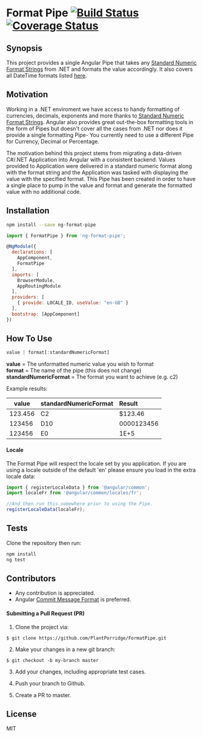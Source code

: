 # Format Pipe [![Build Status](https://travis-ci.org/PlantPorridge/FormatPipe.svg?branch=master)](https://travis-ci.org/PlantPorridge/FormatPipe) [![Coverage Status](https://coveralls.io/repos/github/PlantPorridge/FormatPipe/badge.svg?branch=master)](https://coveralls.io/github/PlantPorridge/FormatPipe?branch=master)

## Synopsis

This project provides a single Angular Pipe that takes any [Standard Numeric Format Strings](https://docs.microsoft.com/en-us/dotnet/standard/base-types/standard-numeric-format-strings) from .NET and formats the value accordingly. It also covers all DateTime formats listed [here](https://next.angular.io/api/common/DatePipe).

## Motivation

Working in a .NET enviroment we have access to handy formatting of currencies, decimals, exponents and more thanks to [Standard Numeric Format Strings](https://docs.microsoft.com/en-us/dotnet/standard/base-types/standard-numeric-format-strings). Angular also provides great out-the-box formatting tools in the form of Pipes but doesn't cover all the cases from .NET nor does it provide a single formatting Pipe- You currently need to use a different Pipe for Currency, Decimal or Percentage. 

The motivation behind this project stems from migrating a data-driven C#/.NET Application into Angular with a consistent backend. Values provided to Application were delivered in a standard numeric format along with the format string and the Application was tasked with displaying the value with the specified format. This Pipe has been created in order to have a single place to pump in the value and format and generate the formatted value with no additional code.

## Installation

```sh
npm install --save ng-format-pipe
```

```javascript
import { FormatPipe } from 'ng-format-pipe';

@NgModule({
  declarations: [
    AppComponent,
    FormatPipe
  ],
  imports: [
    BrowserModule,
    AppRoutingModule
  ],
  providers: [
    { provide: LOCALE_ID, useValue: "en-GB" }
  ],
  bootstrap: [AppComponent]
})
```

## How To Use

```javascript
value | format[:standardNumericFormat]
```

**value** = The unformatted numeric value you wish to format   
**format** = The name of the pipe (this does not change)   
**standardNumericFormat** = The format you want to achieve (e.g. c2)   

Example results:

| value         | standardNumericFormat  | Result  |
| ------------- |:-------------| :-----     |
| 123.456       | C2            | $123.46    |
| 123456        | D10           | 0000123456 |
| 123456        | E0            | 1E+5       |

#### Locale

The Format Pipe will respect the locale set by you application.
If you are using a locale outside of the default 'en' please ensure you load in the extra locale data:

```javascript
import { registerLocaleData } from '@angular/common';
import localeFr from '@angular/common/locales/fr';

//And then run this somewhere prior to using the Pipe.
registerLocaleData(localeFr); 
```

## Tests

Clone the repository then run:

```sh
npm install
ng test
```

## Contributors

- Any contribution is appreciated.
- Angular [Commit Message Format](https://github.com/angular/angular/blob/master/CONTRIBUTING.md#commit) is preferred.

#### Submitting a Pull Request (PR)
1. Clone the project via:
  ```
  $ git clone https://github.com/PlantPorridge/FormatPipe.git
  ```
  
2. Make your changes in a new git branch:
  ```
  $ git checkout -b my-branch master
  ```
  
3. Add your changes, including appropriate test cases.

4. Push your branch to Github.

5. Create a PR to master.

## License

MIT